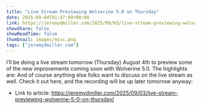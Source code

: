 ```yaml
---
title: "Live Stream Previewing Wolverine 5.0 on Thursday"
date: 2025-09-04T01:47:09+00:00
link: https://jeremydmiller.com/2025/09/03/live-stream-previewing-wolverine-5-0-on-thursday/
showShare: false
showReadTime: false
thumbnail: images/misc.png
tags: ["jeremydmiller.com"]
---
```

I’ll be doing a live stream tomorrow (Thursday) August 4th to preview some of the new improvements coming soon with Wolverine 5.0. The highlights are: And of course anything else folks want to discuss on the live stream as well. Check it out here, and the recording will be up later tomorrow anyway:

- Link to article: https://jeremydmiller.com/2025/09/03/live-stream-previewing-wolverine-5-0-on-thursday/